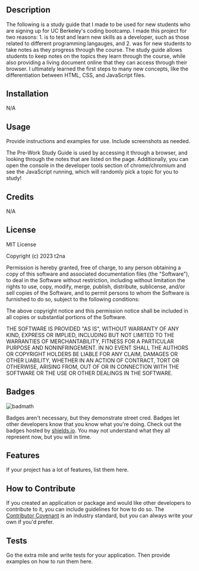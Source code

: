 # <Bootcamp Pre-Work Study Guide>

## Description

The following is a study guide that I made to be used for new students who are signing up for UC Berkeley's coding bootcamp. I made this project for two reasons: 1. is to test and learn new skills as a developer, such as those related to different programming langauges, and 2. was for new students to take notes as they progress through the course. The study guide allows students to keep notes on the topics they learn through the course, while also providing a living document online that they can access through their browser. I ultimately learned the first steps to many new concepts, like the differentiation between HTML, CSS, and JavaScript files.

## Installation

N/A

## Usage

Provide instructions and examples for use. Include screenshots as needed.

The Pre-Work Study Guide is used by accessing it through a browser, and looking through the notes that are listed on the page. Additionally, you can open the console in the developer tools section of chrome/chromium and see the JavaScript running, which will randomly pick a topic for you to study!

## Credits

N/A

## License

MIT License

Copyright (c) 2023 t2na

Permission is hereby granted, free of charge, to any person obtaining a copy
of this software and associated documentation files (the "Software"), to deal
in the Software without restriction, including without limitation the rights
to use, copy, modify, merge, publish, distribute, sublicense, and/or sell
copies of the Software, and to permit persons to whom the Software is
furnished to do so, subject to the following conditions:

The above copyright notice and this permission notice shall be included in all
copies or substantial portions of the Software.

THE SOFTWARE IS PROVIDED "AS IS", WITHOUT WARRANTY OF ANY KIND, EXPRESS OR
IMPLIED, INCLUDING BUT NOT LIMITED TO THE WARRANTIES OF MERCHANTABILITY,
FITNESS FOR A PARTICULAR PURPOSE AND NONINFRINGEMENT. IN NO EVENT SHALL THE
AUTHORS OR COPYRIGHT HOLDERS BE LIABLE FOR ANY CLAIM, DAMAGES OR OTHER
LIABILITY, WHETHER IN AN ACTION OF CONTRACT, TORT OR OTHERWISE, ARISING FROM,
OUT OF OR IN CONNECTION WITH THE SOFTWARE OR THE USE OR OTHER DEALINGS IN THE
SOFTWARE.

## Badges

![badmath](https://img.shields.io/github/languages/top/nielsenjared/badmath)

Badges aren't necessary, but they demonstrate street cred. Badges let other developers know that you know what you're doing. Check out the badges hosted by [shields.io](https://shields.io/). You may not understand what they all represent now, but you will in time.

## Features

If your project has a lot of features, list them here.

## How to Contribute

If you created an application or package and would like other developers to contribute to it, you can include guidelines for how to do so. The [Contributor Covenant](https://www.contributor-covenant.org/) is an industry standard, but you can always write your own if you'd prefer.

## Tests

Go the extra mile and write tests for your application. Then provide examples on how to run them here.